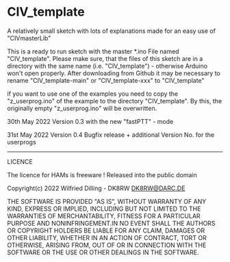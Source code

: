# CIV_template
A relatively small sketch with lots of explanations made for an easy use of "CIVmasterLib"

This is a ready to run sketch with the master *.ino File named "CIV_template".
Please make sure, that the files of this sketch are in a directory with the same name (i.e. 
"CIV_template") - otherwise Arduino won't open properly. After downloading from Github 
it may be necessary to rename "CIV_template-main" or "CIV_template-xxx" to "CIV_template"

if you want to use one of the examples you need to copy the "z_userprog.ino" of the example 
to the directory "CIV_template". By this, the originally empty "z_userprog.ino" will be overwritten.

30th May 2022 Version 0.3 with the new "fastPTT" - mode

31st May 2022 Version 0.4 Bugfix release + additional Version No. for the userprogs

*********************************************

LICENCE

The licence for HAMs is freeware !
Released into the public domain

Copyright(c) 2022 Wilfried Dilling - DK8RW      DK8RW@DARC.DE


THE SOFTWARE IS PROVIDED "AS IS", WITHOUT WARRANTY OF ANY KIND,
EXPRESS OR IMPLIED, INCLUDING BUT NOT LIMITED TO THE WARRANTIES OF
MERCHANTABILITY, FITNESS FOR A PARTICULAR PURPOSE AND
NONINFRINGEMENT.IN NO EVENT SHALL THE AUTHORS OR COPYRIGHT HOLDERS BE
LIABLE FOR ANY CLAIM, DAMAGES OR OTHER LIABILITY, WHETHER IN AN ACTION
OF CONTRACT, TORT OR OTHERWISE, ARISING FROM, OUT OF OR IN CONNECTION
WITH THE SOFTWARE OR THE USE OR OTHER DEALINGS IN THE SOFTWARE.

